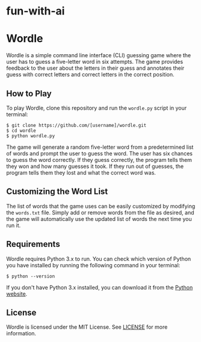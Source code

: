 # fun-with-ai

# Wordle

Wordle is a simple command line interface (CLI) guessing game where the user has to guess a five-letter word in six attempts. The game provides feedback to the user about the letters in their guess and annotates their guess with correct letters and correct letters in the correct position.

## How to Play

To play Wordle, clone this repository and run the `wordle.py` script in your terminal:

```
$ git clone https://github.com/[username]/wordle.git
$ cd wordle
$ python wordle.py
```
The game will generate a random five-letter word from a predetermined list of words and prompt the user to guess the word. The user has six chances to guess the word correctly. If they guess correctly, the program tells them they won and how many guesses it took. If they run out of guesses, the program tells them they lost and what the correct word was.

## Customizing the Word List

The list of words that the game uses can be easily customized by modifying the `words.txt` file. Simply add or remove words from the file as desired, and the game will automatically use the updated list of words the next time you run it.

## Requirements

Wordle requires Python 3.x to run. You can check which version of Python you have installed by running the following command in your terminal:
```
$ python --version
```

If you don't have Python 3.x installed, you can download it from the [Python website](https://www.python.org/).

## License

Wordle is licensed under the MIT License. See [LICENSE](LICENSE) for more information.
